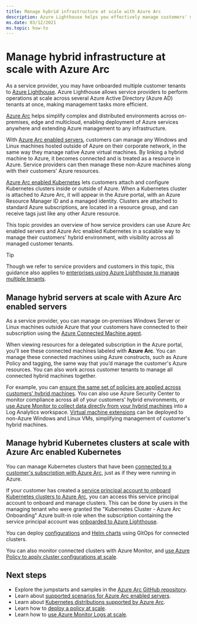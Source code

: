 ```yaml
---
title: Manage hybrid infrastructure at scale with Azure Arc
description: Azure Lighthouse helps you effectively manage customers' machines and Kubernetes clusters outside of Azure.
ms.date: 03/12/2021
ms.topic: how-to
---
```


# Manage hybrid infrastructure at scale with Azure Arc

As a service provider, you may have onboarded multiple customer tenants to [Azure Lighthouse](../overview.md). Azure Lighthouse allows service providers to perform operations at scale across several Azure Active Directory (Azure AD) tenants at once, making management tasks more efficient.

[Azure Arc](../../azure-arc/overview.md) helps simplify complex and distributed environments across on-premises, edge and multicloud, enabling deployment of Azure services anywhere and extending Azure management to any infrastructure.

With [Azure Arc enabled servers](../../azure-arc/servers/overview.md), customers can manage any Windows and Linux machines hosted outside of Azure on their corporate network, in the same way they manage native Azure virtual machines. By linking a hybrid machine to Azure, it becomes connected and is treated as a resource in Azure. Service providers can then manage these non-Azure machines along with their customers' Azure resources.

[Azure Arc enabled Kubernetes](../../azure-arc/kubernetes/overview.md) lets customers attach and configure Kubernetes clusters inside or outside of Azure. When a Kubernetes cluster is attached to Azure Arc, it will appear in the Azure portal, with an Azure Resource Manager ID and a managed identity. Clusters are attached to standard Azure subscriptions, are located in a resource group, and can receive tags just like any other Azure resource.

This topic provides an overview of how service providers can use Azure Arc enabled servers and Azure Arc enabled Kubernetes in a scalable way to manage their customers' hybrid environment, with visibility across all managed customer tenants.

> [!TIP]
> Though we refer to service providers and customers in this topic, this guidance also applies to [enterprises using Azure Lighthouse to manage multiple tenants](../concepts/enterprise.md).

## Manage hybrid servers at scale with Azure Arc enabled servers

As a service provider, you can manage on-premises Windows Server or Linux machines outside Azure that your customers have connected to their subscription using the [Azure Connected Machine agent](../../azure-arc/servers/agent-overview.md).

When viewing resources for a delegated subscription in the Azure portal, you'll see these connected machines labeled with **Azure Arc**. You can manage these connected machines using Azure constructs, such as Azure Policy and tagging, the same way that you’d manage the customer's Azure resources. You can also work across customer tenants to manage all connected hybrid machines together.

For example, you can [ensure the same set of policies are applied across customers' hybrid machines](../../azure-arc/servers/learn/tutorial-assign-policy-portal.md). You can also use Azure Security Center to monitor compliance across all of your customers' hybrid environments, or [use Azure Monitor to collect data directly from your hybrid machines](../../azure-arc/servers/learn/tutorial-enable-vm-insights.md) into a Log Analytics workspace. [Virtual machine extensions](../../azure-arc/servers/manage-vm-extensions.md) can be deployed to non-Azure Windows and Linux VMs, simplifying management of customer's hybrid machines.

## Manage hybrid Kubernetes clusters at scale with Azure Arc enabled Kubernetes

You can manage Kubernetes clusters that have been [connected to a customer's subscription with Azure Arc](../../azure-arc/kubernetes/quickstart-connect-cluster.md), just as if they were running in Azure.

If your customer has created a [service principal account to onboard Kubernetes clusters to Azure Arc](../../azure-arc/kubernetes/create-onboarding-service-principal.md), you can access this service principal account to onboard and manage clusters. This can be done by users in the managing tenant who were granted the "Kubernetes Cluster - Azure Arc Onboarding" Azure built-in role when the subscription containing the service principal account was [onboarded to Azure Lighthouse](onboard-customer.md).

You can deploy [configurations](../../azure-arc/kubernetes/tutorial-use-gitops-connected-cluster.md) and [Helm charts](../../azure-arc/kubernetes/use-gitops-with-helm.md) using GitOps for connected clusters.

You can also monitor connected clusters with Azure Monitor, and [use Azure Policy to apply cluster configurations at scale](../../azure-arc/kubernetes/use-azure-policy.md).

## Next steps

- Explore the jumpstarts and samples in the [Azure Arc GitHub repository](https://github.com/microsoft/azure_arc).
- Learn about [supported scenarios for Azure Arc enabled servers](../../azure-arc/servers/overview.md#supported-scenarios).
- Learn about [Kubernetes distributions supported by Azure Arc](../../azure-arc/kubernetes/overview.md#supported-kubernetes-distributions).
- Learn how to [deploy a policy at scale](policy-at-scale.md).
- Learn how to [use Azure Monitor Logs at scale](monitor-at-scale.md).